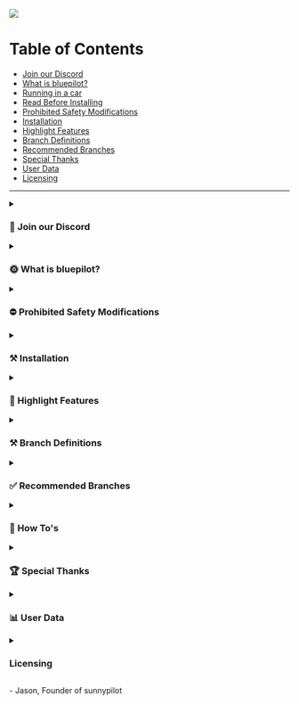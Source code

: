 ![](https://user-images.githubusercontent.com/47793918/233812617-beab2e71-57b9-479e-8bff-c3931347ca40.png)

Table of Contents
=======================

* [Join our Discord](#-join-our-discord)
* [What is bluepilot?](#-what-is-sunnypilot)
* [Running in a car](#-running-on-a-dedicated-device-in-a-car)
* [Read Before Installing](#-read-before-installing)
* [Prohibited Safety Modifications](#-prohibited-safety-modifications)
* [Installation](#-installation)
* [Highlight Features](#-highlight-features)
* [Branch Definitions](#-branch-definitions)
* [Recommended Branches](#-recommended-branches)
* [Special Thanks](#-special-thanks)
* [User Data](#-user-data)
* [Licensing](#licensing)

---

<details><summary><h3>💭 Join our Discord</h3></summary>

---

Join the official Ford channel at the sunnypilot Discord server to stay up to date with all the latest features and be a part of shaping the future of bluepilot!
* https://discord.com/channels/880416502577266699/1064822699085545522

</details>

<details><summary><h3>🌞 What is bluepilot?</h3></summary>

---

[bluepilot](https://github.com/bluepilotdev/bluepilot) is a fork of the hugely popular SunnyPilot project for the Comma3 and Comma3X.  The goal of BluePilot is to develop, test, and stage Ford specific enhancements, validating them before submission to the SunnyPilot team for inclusion in the parent project.

</details>

<details><summary><h3>⛔ Prohibited Safety Modifications</h3></summary>

---

All [official sunnypilot branches](https://github.com/sunnyhaibin/sunnypilot/branches) strictly adhere to [comma.ai's safety policy](https://github.com/commaai/openpilot/blob/master/docs/SAFETY.md). Any changes that go against this policy will result in your fork and your device being banned from both comma.ai and sunnypilot channels. This same stipulation applies to all bluepilot instances as well.

The following changes are a **VIOLATION** of this policy and **ARE NOT** included in any sunnypilot branches:
* Driver Monitoring:
    * ❌ "Nerfing" or reducing monitoring parameters.
* Panda safety:
    * ❌ No preventing disengaging of <ins>**LONGITUDINAL CONTROL**</ins> (acceleration/brake) on brake pedal press.
    * ❌ No auto re-engaging of <ins>**LONGITUDINAL CONTROL**</ins> (acceleration/brake) on brake pedal release.
    * ❌ No disengaging on ACC MAIN in OFF state.

</details>


<details><summary><h3>⚒ Installation</h3></summary>

Please refer to [Recommended Branches](#-recommended-branches) to find your preferred/supported branch. This guide will assume you want to install the latest `stable` branch.

* sunnypilot/bluepilot not installed or you installed a version before 0.8.17?
  1. [Factory reset/uninstall](https://github.com/commaai/openpilot/wiki/FAQ#how-can-i-reset-the-device) the previous software if you have another software/fork installed.
  2. After factory reset/uninstall and upon reboot, select `Custom Software` when given the option.
  3. Input the installation URL per [Recommended Branches](#-recommended-branches). Example: ```https://bit.ly/bp-stable``` [^4] (note: `https://` is not requirement on the comma three)
  4. Complete the rest of the installation following the onscreen instructions.

* sunnypilot already installed and you installed a version after 0.8.17?
  1. On the comma three, go to `Settings` ▶️ `Software`.
  2. At the `Download` option, press `CHECK`. This will fetch the list of latest branches from sunnypilot.
  3. At the `Target Branch` option, press `SELECT` to open the Target Branch selector.
  4. Scroll to select the desired branch per [Recommended Branches](#-recommended-branches). Example: `stable`

|    Branch    |         Installation URL         |
|:------------:|:--------------------------------:|
| `stable` | https://bit.ly/bp-stable |
| `experimental` | https://bit.ly/bp-experimental |

Requires further assistance with software installation? Join the [sunnypilot Discord server](https://discord.sunnypilot.com) and message us in the `#ford` channel.

  </details>

<details><summary><h3>🚗 Highlight Features</h3></summary>

---
In addition to all sunnypilot features, bluepilot incorporates the following Ford specific enhacements.

- [**Improved Ford Longitudinal controls**](#Imporoved-long) - logic to adjust stock OpenPilot single acceleration signal into seperate gas and brake signals for much smoother long control on ford vehicles.
- [**Anti-Windup in Turns**](#awp-turns) - Logic to reset the EPAS back to zero when a human turn is detected.  This prevents the EPAS from winding up and fighting to keep turning after the car has straightened up.  Makes experimental mode and MADS safer to use.
- [**Anti Ping Pong Logic**](#app) - Applies a blend of desired curvature and predicted curvature when no curves have been detected for at least the next 3 seconds.  This greatly reduce steering wheel wiggle and ping pong.
- [**Less Aggressive Lance Changes**](#lane-change) - utilitizes a blend of desired curvature and predicted curvature to achieve smoother, less aggressive lane changes.
    - [**Quiet Drive 🤫**](#-quiet-drive) - Toggle to mute all notification sounds (excluding driver safety warnings)
   

</details>

<details><summary><h3>⚒ Branch Definitions</h3></summary>

---

|    Tag    | Definition           | Description                                                                                                                                                                                 |
|:---------:|----------------------|---------------------------------------------------------------------------------------------------------------------------------------------------------------------------------------------|
| `stable` | stable branches     | Include features that are **verified** by trusted testers and the community. Ready to use. ✅                                                                                                |
| `experimental` | experimental branches     | Include new features that are in testing, this branch might fail to boot, crash, or have unpredicaable behavior.  Please test with caution ⚠                                                                                        

Example:
* [`stable`](https://github.com/bluepilotdev/bluepilot/stable): Latest stable branch that is verified by trusted testers and the community. Ready to use.
* [`experimental`](https://github.com/bluepilotdev/bluepilot/experimental): Latest development branch  that include all sunnypilot and experimental bluepilot features  Testing required with extreme caution

</details>

<details><summary><h3>✅ Recommended Branches</h3></summary>

---

| Branch                                                                              | Definition                                              | Compatible Device | Changelogs                                                                                 |
|:------------------------------------------------------------------------------------|---------------------------------------------------------|-------------------|--------------------------------------------------------------------------------------------|
| [`stable`](https://github.com/bluepilotdev/bluepilot/stable)           | • Latest release/stable branch                          | comma three       | 
[`CHANGELOGS.md`](https://github.com/bluepilotdev/bluepilot/stable/CHANGELOGS.md) |
| [`experimental`](https://github.com/bluepilotdev/bluepilot/experimental)                   | • Latest development branch with experimental features  | comma three       | [`CHANGELOGS.md`](https://github.com/bluepilotdev/bluepilot/experimental/CHANGELOGS.md)     |

</details>

<details><summary><h3>📗 How To's</h3></summary>

---

How-To instructions can be found in [HOW-TOS.md](https://github.com/sunnyhaibin/openpilot/blob/(!)README/HOW-TOS.md).

</details>

<details><summary><h3>🏆 Special Thanks</h3></summary>

---

* [twilsonco](https://github.com/twilsonco/openpilot)

</details>

<details><summary><h3>📊 User Data</h3></summary>

---

By default, sunnypilot/bluepilot uploads the driving data to comma servers. You can also access your data through [comma connect](https://connect.comma.ai/).

sunnypilot/bluepilot is open source software. The user is free to disable data collection if they wish to do so.

sunnypilot/bluepilot logs the road-facing camera, CAN, GPS, IMU, magnetometer, thermal sensors, crashes, and operating system logs.
The driver-facing camera is only logged if you explicitly opt-in in settings. The microphone is not recorded.

By using this software, you understand that use of this software or its related services will generate certain types of user data, which may be logged and stored at the sole discretion of comma. By accepting this agreement, you grant an irrevocable, perpetual, worldwide right to comma for the use of this data.

</details>

<details><summary><h3>Licensing</h3></summary>

openpilot is released under the MIT license. Some parts of the software are released under other licenses as specified.

Any user of this software shall indemnify and hold harmless comma.ai, Inc. and its directors, officers, employees, agents, stockholders, affiliates, subcontractors and customers from and against all allegations, claims, actions, suits, demands, damages, liabilities, obligations, losses, settlements, judgments, costs and expenses (including without limitation attorneys’ fees and costs) which arise out of, relate to or result from any use of this software by user.

**THIS IS ALPHA QUALITY SOFTWARE FOR RESEARCH PURPOSES ONLY. THIS IS NOT A PRODUCT.
YOU ARE RESPONSIBLE FOR COMPLYING WITH LOCAL LAWS AND REGULATIONS.
NO WARRANTY EXPRESSED OR IMPLIED.**

</details>



<span>-</span> Jason, Founder of sunnypilot
